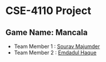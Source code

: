 <h1>CSE-4110 Project</h1>
<h2>Game Name: Mancala</h2>

<ul>
    <li>Team Member 1 : <a href="https://github.com/Majumder99">Sourav Majumder</a></li>
    <li>Team Member 2 : <a href="https://github.com/amdadul-haque">Emdadul Haque</a></li>
</ul>
